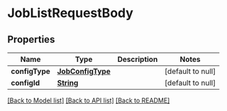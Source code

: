# JobListRequestBody
## Properties

Name | Type | Description | Notes
------------ | ------------- | ------------- | -------------
**configType** | [**JobConfigType**](JobConfigType.md) |  | [default to null]
**configId** | [**String**](string.md) |  | [default to null]

[[Back to Model list]](../README.md#documentation-for-models) [[Back to API list]](../README.md#documentation-for-api-endpoints) [[Back to README]](../README.md)

